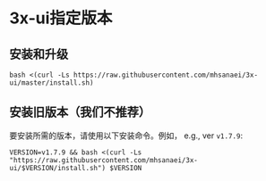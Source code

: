 # 3x-ui指定版本
## 安装和升级

```
bash <(curl -Ls https://raw.githubusercontent.com/mhsanaei/3x-ui/master/install.sh)
```

## 安装旧版本（我们不推荐）

要安装所需的版本，请使用以下安装命令。例如， e.g., ver `v1.7.9`:

```
VERSION=v1.7.9 && bash <(curl -Ls "https://raw.githubusercontent.com/mhsanaei/3x-ui/$VERSION/install.sh") $VERSION
```
